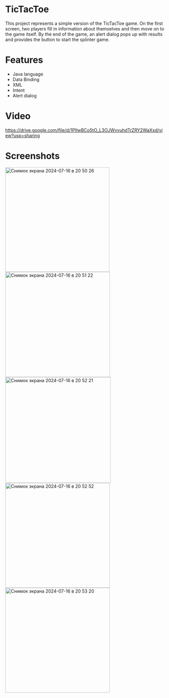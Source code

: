 # TicTacToe
This project represents a simple version of the TicTacToe game.
On the first screen, two players fill in information about themselves and then move on to the game itself. 
By the end of the game, an alert dialog pops up with results and provides the button to start the splinter game.
# Features
- Java language
- Data Binding
- XML
- Intent
- Alert dialog
# Video
https://drive.google.com/file/d/1PIlwBCo5tO_L3OJWvvuhdTrZRY2WaXxd/view?usp=sharing
# Screenshots
<img width="330" alt="Снимок экрана 2024-07-16 в 20 50 26" src="https://github.com/user-attachments/assets/c5f32689-1baf-45f1-a118-29325d941360">
<img width="332" alt="Снимок экрана 2024-07-16 в 20 51 22" src="https://github.com/user-attachments/assets/87f1c4c0-2484-4b20-b40e-c6ee82c3de50">
<img width="334" alt="Снимок экрана 2024-07-16 в 20 52 21" src="https://github.com/user-attachments/assets/18b58daa-ba07-4271-9bb6-21b33015f477">
<img width="331" alt="Снимок экрана 2024-07-16 в 20 52 52" src="https://github.com/user-attachments/assets/19ac8481-7a9c-48a3-97b8-6c2d8b226fd3">
<img width="331" alt="Снимок экрана 2024-07-16 в 20 53 20" src="https://github.com/user-attachments/assets/fb2b48c3-d17f-446e-a7b2-d5f1ac78cba4">

